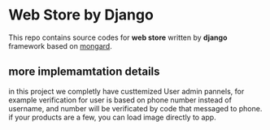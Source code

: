 # Web Store by Django

This repo contains source codes for **web store** written by **django** framework based on [mongard](www.mongard.ir).



## more implemamtation details

in this project we completly have custtemized User admin pannels, for example verification for user is based on  phone number instead of username, and number will be verificated by code that messaged to phone.
if your products are a few, you can load image directly to app.
